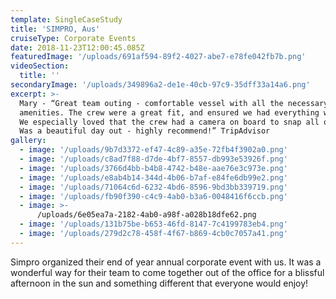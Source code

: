 ```yaml
---
template: SingleCaseStudy
title: 'SIMPRO, Aus'
cruiseType: Corporate Events
date: 2018-11-23T12:00:45.085Z
featuredImage: '/uploads/691af594-89f2-4027-abe7-e78fe042fb7b.png'
videoSection:
  title: ''
secondaryImage: '/uploads/349896a2-de1e-40cb-97c9-35dff33a14a6.png'
excerpt: >-
  Mary - “Great team outing - comfortable vessel with all the necessary
  amenities. The crew were a great fit, and ensured we had everything we needed.
  We especially loved that the crew had a camera on board to snap all our fun.
  Was a beautiful day out - highly recommend!” TripAdvisor
gallery:
  - image: '/uploads/9b7d3372-ef47-4c89-a35e-72fb4f3902a0.png'
  - image: '/uploads/c8ad7f88-d7de-4bf7-8557-db993e53926f.png'
  - image: '/uploads/3766d4bb-b4b8-4742-b48e-aae76e3c973e.png'
  - image: '/uploads/e8ab4b14-344d-4b06-b7af-e84fe6db99e2.png'
  - image: '/uploads/71064c6d-6232-4bd6-8596-9bd3bb339719.png'
  - image: '/uploads/fb90f390-c4c9-4ab0-b3a6-0048416f6ccb.png'
  - image: >-
      /uploads/6e05ea7a-2182-4ab0-a98f-a028b18dfe62.png
  - image: '/uploads/131b75be-b653-46fd-8147-7c4199783eb4.png'
  - image: '/uploads/279d2c78-458f-4f67-b869-4cb0c7057a41.png'
---
```

Simpro organized their end of year annual corporate event with us. It was a wonderful way for their team to come together out of the office for a blissful afternoon in the sun and something different that everyone would enjoy!
